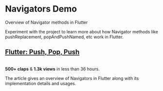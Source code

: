 # Navigators Demo
Overview of Navigator methods in Flutter

Experiment with the project to learn more about how Navigator methods like pushReplacement, popAndPushNamed, etc work in Flutter. 


## [Flutter: Push, Pop, Push](https://medium.com/flutter-community/flutter-push-pop-push-1bb718b13c31)
<br>**500+ claps** & **1.3k views** in less than 36 hours.

The article gives an overview of Navigators in Flutter along with its implementation details and usages. 
